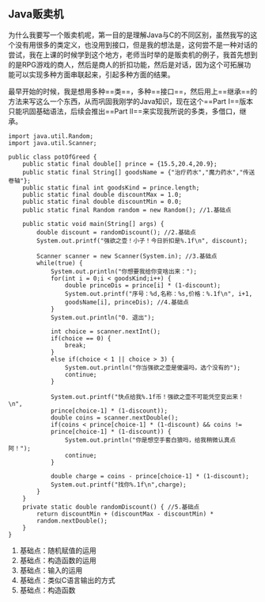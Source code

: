 ## Java贩卖机

为什么我要写一个贩卖机呢，第一目的是理解Java与C的不同区别，虽然我写的这个没有用很多的类定义，也没用到接口，但是我的想法是，这何尝不是一种对话的尝试，我在上课的时候学到这个地方，老师当时举的是贩卖机的例子，我首先想到的是RPG游戏的商人，然后是商人的折扣功能，然后是对话，因为这个可拓展功能可以实现多种方面串联起来，引起多种方面的结果。

最早开始的时候，我是想用多种==类==，多种==接口==，然后用上==继承==的方法来写这么一个东西，从而巩固我刚学的Java知识，现在这个==Part I==版本只能巩固基础语法，后续会推出==Part II==来实现我所说的多类，多借口，继承。

```
import java.util.Random;
import java.util.Scanner;

public class potOfGreed {
    public static final double[] prince = {15.5,20.4,20.9};
    public static final String[] goodsName = {"治疗药水","魔力药水","传送卷轴"};
    public static final int goodsKind = prince.length;
    public static final double discountMax = 1.0;
    public static final double discountMin = 0.0;
    public static final Random random = new Random(); //1.基础点

    public static void main(String[] args) {
        double discount = randomDiscount(); //2.基础点
        System.out.printf("强欲之壶！小子！今日折扣是%.1f\n", discount);

        Scanner scanner = new Scanner(System.in); //3.基础点
        while(true) {
            System.out.println("你想要我给你变啥出来：");
            for(int i = 0;i < goodsKind;i++) {
                double princeDis = prince[i] * (1-discount);
                System.out.printf("序号：%d,名称：%s,价格：%.1f\n", i+1, 
                goodsName[i], princeDis); //4.基础点
            }
            System.out.println("0. 退出");

            int choice = scanner.nextInt();
            if(choice == 0) {
                break;
            }
            else if(choice < 1 || choice > 3) {
                System.out.println("你当强欲之壶是傻逼吗，选个没有的");
                continue;
            }

            System.out.printf("快点给我%.1f币！强欲之壶不可能凭空变出来！\n",
            prince[choice-1] * (1-discount));
            double coins = scanner.nextDouble();
            if(coins < prince[choice-1] * (1-discount) && coins != 
            prince[choice-1] * (1-discount)) { 
                System.out.println("你是想空手套白狼吗，给我稍微认真点阿！");
                continue;
            }

            double charge = coins - prince[choice-1] * (1-discount);
            System.out.printf("找你%.1f\n",charge);
        }
    }
    private static double randomDiscount() { //5.基础点
        return discountMin + (discountMax - discountMin) * 
        random.nextDouble();
    }
}
```

1. 基础点：随机赋值的运用
2. 基础点：构造函数的运用
3. 基础点：输入的运用
4. 基础点：类似C语言输出的方式
5. 基础点：构造函数